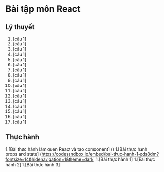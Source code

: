 # Bài tập môn React
## Lý thuyết
1. [câu 1]
1. [câu 1]
1. [câu 1]
1. [câu 1]
1. [câu 1]
1. [câu 1]
1. [câu 1]
1. [câu 1]
1. [câu 1]
1. [câu 1]
1. [câu 1]
1. [câu 1]
1. [câu 1]
1. [câu 1]
1. [câu 1]
1. [câu 1]
1. [câu 1]
## Thực hành
1.[Bài thực hành làm quen React và tạo component] ()
1.[Bài thực hành props and state] (https://codesandbox.io/embed/bai-thuc-hanh-1-pds8dm?fontsize=14&hidenavigation=1&theme=dark)
1.[Bài thực hành 1]
1.[Bài thực hành 2]
1.[Bài thực hành 3]
